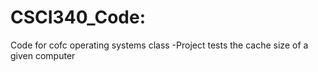 # CSCI340_Code:

Code for cofc operating systems class
    -Project tests the cache size of a given computer
